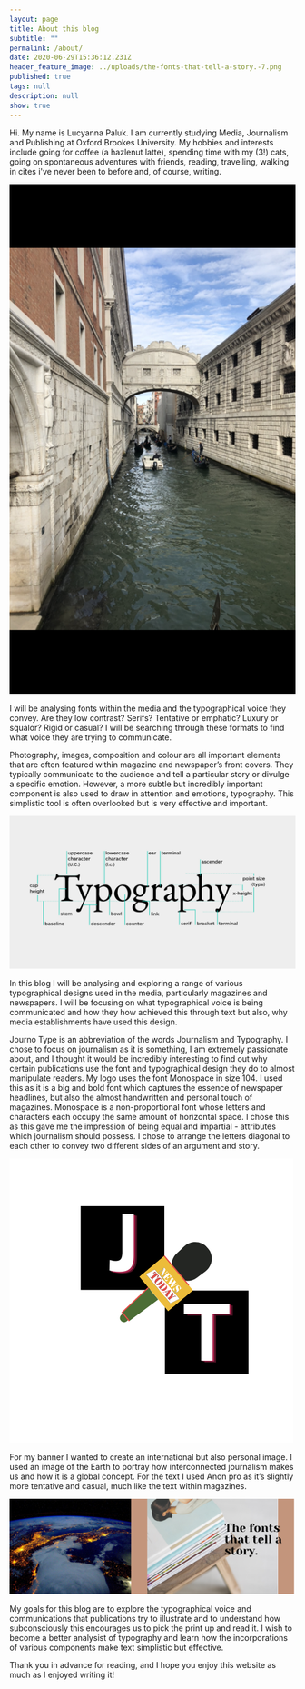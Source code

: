 ```yaml
---
layout: page
title: About this blog
subtitle: ""
permalink: /about/
date: 2020-06-29T15:36:12.231Z
header_feature_image: ../uploads/the-fonts-that-tell-a-story.-7.png
published: true
tags: null
description: null
show: true
---
```

Hi. My name is Lucyanna Paluk. I am currently studying Media, Journalism and Publishing at Oxford Brookes University. My hobbies and interests include going for coffee (a hazlenut latte), spending time with my (3!) cats, going on spontaneous adventures with friends, reading, travelling, walking in cites i've never been to before and, of course, writing. 

![](../uploads/img_0097.png)

I will be analysing fonts within the media and the typographical voice they convey. Are they low contrast? Serifs? Tentative or emphatic? Luxury or squalor? Rigid or casual? I will be searching through these formats to find what voice they are trying to communicate.

Photography, images, composition and colour are all important elements that are often featured within magazine and newspaper’s front covers. They typically communicate to the audience and tell a particular story or divulge a specific emotion. However, a more subtle but incredibly important component is also used to draw in attention and emotions, typography. This simplistic tool is often overlooked but is very effective and important. 

![Image from Shillington Education](../uploads/typo.jpg)

In this blog I will be analysing and exploring a range of various typographical designs used in the media, particularly magazines and newspapers. I will be focusing on what typographical voice is being communicated and how they how achieved this through text but also, why media establishments have used this design.

Journo Type is an abbreviation of the words Journalism and Typography. I chose to focus on journalism as it is something, I am extremely passionate about, and I thought it would be incredibly interesting to find out why certain publications use the font and typographical design they do to almost manipulate readers. My logo uses the font Monospace in size 104. I used this as it is a big and bold font which captures the essence of newspaper headlines, but also the almost handwritten and personal touch of magazines. Monospace is a non-proportional font whose letters and characters each occupy the same amount of horizontal space. I chose this as this gave me the impression of being equal and impartial - attributes which journalism should possess. I chose to arrange the letters diagonal to each other to convey two different sides of an argument and story.

![](../uploads/journo-type-logo.png)

For my banner I wanted to create an international but also personal image. I used an image of the Earth to portray how interconnected journalism makes us and how it is a global concept. For the text I used Anon pro as it’s slightly more tentative and casual, much like the text within magazines.

![](../uploads/the-fonts-that-tell-a-story.-8.png)

My goals for this blog are to explore the typographical voice and communications that publications try to illustrate and to understand how subconsciously this encourages us to pick the print up and read it. I wish to become a better analysist of typography and learn how the incorporations of various components make text simplistic but effective.

Thank you in advance for reading, and I hope you enjoy this website as much as I enjoyed writing it!